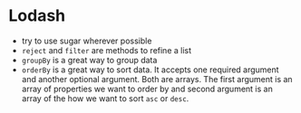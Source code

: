 # Lodash

- try to use sugar wherever possible
- `reject` and `filter` are methods to refine a list
- `groupBy` is a great way to group data
- `orderBy` is a great way to sort data.  It accepts one required argument and another optional argument.  Both are arrays.  The first argument is an array of properties we want to order by and second argument is an array of the how we want to sort `asc` or `desc`.
